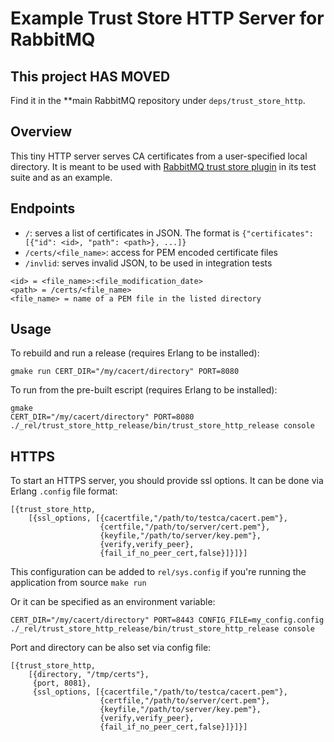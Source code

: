 # Example Trust Store HTTP Server for RabbitMQ

## This project HAS MOVED

Find it in the **main RabbitMQ repository under `deps/trust_store_http`.

## Overview

This tiny HTTP server serves CA certificates from a user-specified local directory.
It is meant to be used with [RabbitMQ trust store plugin](https://github.com/rabbitmq/rabbitmq-trust-store)
in its test suite and as an example.

## Endpoints

 * `/`: serves a list of certificates in JSON. The format is `{"certificates":[{"id": <id>, "path": <path>}, ...]}`
 * `/certs/<file_name>`: access for PEM encoded certificate files
 * `/invlid`: serves invalid JSON, to be used in integration tests

```
<id> = <file_name>:<file_modification_date>
<path> = /certs/<file_name>
<file_name> = name of a PEM file in the listed directory
```

## Usage

To rebuild and run a release (requires Erlang to be installed):

```
gmake run CERT_DIR="/my/cacert/directory" PORT=8080
```

To run from the pre-built escript (requires Erlang to be installed):

```
gmake
CERT_DIR="/my/cacert/directory" PORT=8080 ./_rel/trust_store_http_release/bin/trust_store_http_release console
```


## HTTPS

To start an HTTPS server, you should provide ssl options. It can be done via
Erlang `.config` file format:

```
[{trust_store_http,
    [{ssl_options, [{cacertfile,"/path/to/testca/cacert.pem"},
                    {certfile,"/path/to/server/cert.pem"},
                    {keyfile,"/path/to/server/key.pem"},
                    {verify,verify_peer},
                    {fail_if_no_peer_cert,false}]}]}]
```


This configuration can be added to `rel/sys.config`
if you're running the application from source `make run`

Or it can be specified as an environment variable:

```
CERT_DIR="/my/cacert/directory" PORT=8443 CONFIG_FILE=my_config.config ./_rel/trust_store_http_release/bin/trust_store_http_release console
```

Port and directory can be also set via config file:


```
[{trust_store_http,
    [{directory, "/tmp/certs"},
     {port, 8081},
     {ssl_options, [{cacertfile,"/path/to/testca/cacert.pem"},
                    {certfile,"/path/to/server/cert.pem"},
                    {keyfile,"/path/to/server/key.pem"},
                    {verify,verify_peer},
                    {fail_if_no_peer_cert,false}]}]}]
```
